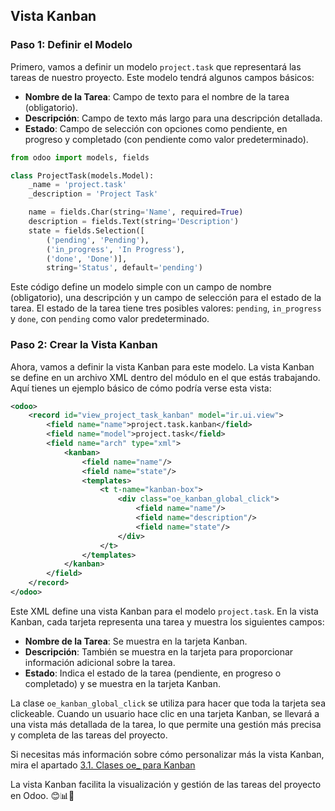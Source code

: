 ## Vista Kanban

### Paso 1: Definir el Modelo

Primero, vamos a definir un modelo `project.task` que representará las tareas de nuestro proyecto. Este modelo tendrá algunos campos básicos:

- **Nombre de la Tarea**: Campo de texto para el nombre de la tarea (obligatorio).
- **Descripción**: Campo de texto más largo para una descripción detallada.
- **Estado**: Campo de selección con opciones como pendiente, en progreso y completado (con pendiente como valor predeterminado).

```python
from odoo import models, fields

class ProjectTask(models.Model):
    _name = 'project.task'
    _description = 'Project Task'

    name = fields.Char(string='Name', required=True)
    description = fields.Text(string='Description')
    state = fields.Selection([
        ('pending', 'Pending'),
        ('in_progress', 'In Progress'),
        ('done', 'Done')],
        string='Status', default='pending')
```

Este código define un modelo simple con un campo de nombre (obligatorio), una descripción y un campo de selección para el estado de la tarea. El estado de la tarea tiene tres posibles valores: `pending`, `in_progress` y `done`, con `pending` como valor predeterminado.

### Paso 2: Crear la Vista Kanban

Ahora, vamos a definir la vista Kanban para este modelo. La vista Kanban se define en un archivo XML dentro del módulo en el que estás trabajando. Aquí tienes un ejemplo básico de cómo podría verse esta vista:

```xml
<odoo>
    <record id="view_project_task_kanban" model="ir.ui.view">
        <field name="name">project.task.kanban</field>
        <field name="model">project.task</field>
        <field name="arch" type="xml">
            <kanban>
                <field name="name"/>
                <field name="state"/>
                <templates>
                    <t t-name="kanban-box">
                        <div class="oe_kanban_global_click">
                            <field name="name"/>
                            <field name="description"/>
                            <field name="state"/>
                        </div>
                    </t>
                </templates>
            </kanban>
        </field>
    </record>
</odoo>
```

Este XML define una vista Kanban para el modelo `project.task`. En la vista Kanban, cada tarjeta representa una tarea y muestra los siguientes campos:

- **Nombre de la Tarea**: Se muestra en la tarjeta Kanban.
- **Descripción**: También se muestra en la tarjeta para proporcionar información adicional sobre la tarea.
- **Estado**: Indica el estado de la tarea (pendiente, en progreso o completado) y se muestra en la tarjeta Kanban.

La clase `oe_kanban_global_click` se utiliza para hacer que toda la tarjeta sea clickeable. Cuando un usuario hace clic en una tarjeta Kanban, se llevará a una vista más detallada de la tarea, lo que permite una gestión más precisa y completa de las tareas del proyecto.

Si necesitas más información sobre cómo personalizar más la vista Kanban, mira el apartado [3.1. Clases oe_ para Kanban](https://github.com/canarydev/SGE/blob/main/UT8/3.1.%20Clases%20oe_%20para%20Kanban)

La vista Kanban facilita la visualización y gestión de las tareas del proyecto en Odoo. 😊📊🚀
